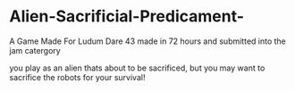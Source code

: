 # Alien-Sacrificial-Predicament-
A Game Made For Ludum Dare 43
made in 72 hours and submitted into the jam catergory

you play as an alien thats about to be sacrificed, but you may want to sacrifice the robots for your survival!

